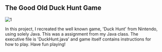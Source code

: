 ## The Good Old Duck Hunt Game

![1](https://github.com/diotimaiscoding/DuckHunt/assets/74460793/232d63f0-1915-4526-8ad4-67177e3e0803)

In this project, I recreated the well known game, 'Duck Hunt' from Nintendo, using solely Java. This was a assignment from my Java class. The executive file is 'DuckHunt.java' and game itself contains instructions for how to play. Have fun playing!
